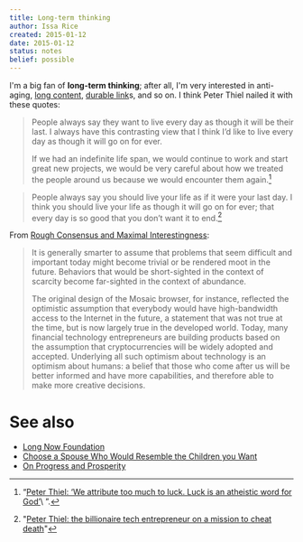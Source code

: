 ```yaml
---
title: Long-term thinking
author: Issa Rice
created: 2015-01-12
date: 2015-01-12
status: notes
belief: possible
---
```


I'm a big fan of **long-term thinking**; after all, I'm very interested in anti-aging, [long content](), [durable link]()s, and so on.
I think Peter Thiel nailed it with these quotes:

> People always say they want to live every day as though it will be their
> last. I always have this contrasting view that I think I’d like to live
> every day as though it will go on for ever.
>
> If we had an indefinite life span, we would continue to work and start
> great new projects, we would be very careful about how we treated the
> people around us because we would encounter them again.[^forever]

[^forever]: “[Peter Thiel: ‘We attribute too much to luck. Luck is an atheistic word for God’](http://www.theguardian.com/technology/2014/sep/21/peter-thiel-paypal-luck-atheist-god)\ ”.

> People always say you should live your life as if it were your last day.
> I think you should live your life as though it will go on for ever; that
> every day is so good that you don’t want it to end.[^telegraph]

[^telegraph]: "[Peter Thiel: the billionaire tech entrepreneur on a mission to cheat death](http://www.telegraph.co.uk/technology/11098971/Peter-Thiel-the-billionaire-tech-entrepreneur-on-a-mission-to-cheat-death.html)"

From [Rough Consensus and Maximal Interestingness](http://breakingsmart.com/season-1/rough-consensus-and-maximal-interestingness/):

> It is generally smarter to assume that problems that seem difficult
> and important today might become trivial or be rendered moot in the
> future. Behaviors that would be short-sighted in the context of
> scarcity become far-sighted in the context of abundance.
>
> The original design of the Mosaic browser, for instance, reflected the
> optimistic assumption that everybody would have high-bandwidth access
> to the Internet in the future, a statement that was not true at the
> time, but is now largely true in the developed world. Today, many
> financial technology entrepreneurs are building products based on the
> assumption that cryptocurrencies will be widely adopted and accepted.
> Underlying all such optimism about technology is an optimism about
> humans: a belief that those who come after us will be better informed
> and have more capabilities, and therefore able to make more creative
> decisions.

# See also

- [Long Now Foundation](!w)
- [Choose a Spouse Who Would Resemble the Children you Want](http://freenortherner.com/2012/05/25/choose-a-spouse-who-would-resemble-the-children-you-want/)
- [On Progress and Prosperity](http://effective-altruism.com/ea/9f/on_progress_and_prosperity/)
